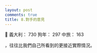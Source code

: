 ```yaml
---
layout: post
comments: true
title: 8.對手的意見
---
```


:raising_hand: 義大利： 730 狗年： 297 中旅： 163


，往往比我們自己所看到的更接近實際情況。
